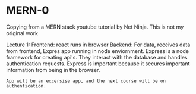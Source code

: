 # MERN-0

Copying from a MERN stack youtube tutorial by Net Ninja. This is not my original work

Lecture 1:
Frontend: react runs in browser
Backend: For data, receives data from frontend, Expres app running in node enviornment. Express is a node framework for creating api's. They interact with the database and handles authentication requests.
Express is important because it secures important information from being in the browser.

    App will be an excersise app, and the next course will be on authentication.
